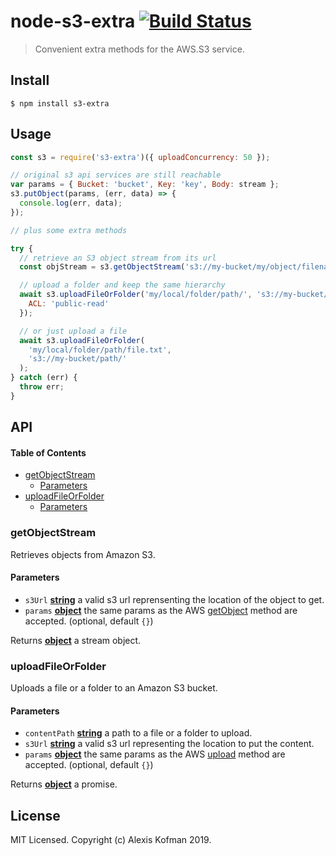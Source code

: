 # node-s3-extra [![Build Status](https://travis-ci.org/akofman/node-s3-extra.svg?branch=main)](https://travis-ci.org/akofman/node-s3-extra)

> Convenient extra methods for the AWS.S3 service.

## Install

    $ npm install s3-extra

## Usage

```js
const s3 = require('s3-extra')({ uploadConcurrency: 50 });

// original s3 api services are still reachable
var params = { Bucket: 'bucket', Key: 'key', Body: stream };
s3.putObject(params, (err, data) => {
  console.log(err, data);
});

// plus some extra methods

try {
  // retrieve an S3 object stream from its url
  const objStream = s3.getObjectStream('s3://my-bucket/my/object/filename');

  // upload a folder and keep the same hierarchy
  await s3.uploadFileOrFolder('my/local/folder/path/', 's3://my-bucket/path/', {
    ACL: 'public-read'
  });

  // or just upload a file
  await s3.uploadFileOrFolder(
    'my/local/folder/path/file.txt',
    's3://my-bucket/path/'
  );
} catch (err) {
  throw err;
}
```

## API

<!-- Generated by documentation.js. Update this documentation by updating the source code. -->

#### Table of Contents

- [getObjectStream](#getobjectstream)
  - [Parameters](#parameters)
- [uploadFileOrFolder](#uploadfileorfolder)
  - [Parameters](#parameters-1)

### getObjectStream

Retrieves objects from Amazon S3.

#### Parameters

- `s3Url` **[string](https://developer.mozilla.org/docs/Web/JavaScript/Reference/Global_Objects/String)** a valid s3 url reprensenting the location of the object to get.
- `params` **[object](https://developer.mozilla.org/docs/Web/JavaScript/Reference/Global_Objects/Object)** the same params as the AWS [getObject](https://docs.aws.amazon.com/AWSJavaScriptSDK/latest/AWS/S3.html#getObject-property) method are accepted. (optional, default `{}`)

Returns **[object](https://developer.mozilla.org/docs/Web/JavaScript/Reference/Global_Objects/Object)** a stream object.

### uploadFileOrFolder

Uploads a file or a folder to an Amazon S3 bucket.

#### Parameters

- `contentPath` **[string](https://developer.mozilla.org/docs/Web/JavaScript/Reference/Global_Objects/String)** a path to a file or a folder to upload.
- `s3Url` **[string](https://developer.mozilla.org/docs/Web/JavaScript/Reference/Global_Objects/String)** a valid s3 url representing the location to put the content.
- `params` **[object](https://developer.mozilla.org/docs/Web/JavaScript/Reference/Global_Objects/Object)** the same params as the AWS [upload](https://docs.aws.amazon.com/AWSJavaScriptSDK/latest/AWS/S3.html#upload-property) method are accepted. (optional, default `{}`)

Returns **[object](https://developer.mozilla.org/docs/Web/JavaScript/Reference/Global_Objects/Object)** a promise.

## License

MIT Licensed. Copyright (c) Alexis Kofman 2019.
